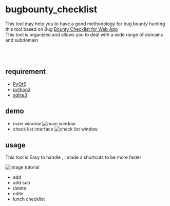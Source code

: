 # bugbounty_checklist

This tool may help you to have a good methodology for bug bounty hunting
this tool based on Bug [Bounty Checklist for Web App](https://github.com/sehno/Bug-bounty/blob/master/bugbounty_checklist.md#Single_domain) <br>
This tool is organized and allows you to deal with a wide range of domains and subdomain

<br><br>
## requirement 

* [PyQt5](https://pypi.org/project/PyQt5/)
* [python3](https://www.python.org/downloads/)
* [sqlite3](https://docs.python.org/2/library/sqlite3.html) 


## demo 

* main window 
 ![main window](https://github.com/bwiko/bugbounty_checklist/blob/master/doc_images/demo1.png)
* check list interface 
![check list window](https://github.com/bwiko/bugbounty_checklist/blob/master/doc_images/demo2.png)

## usage 

This tool is Easy to handle , i made a shortcuts to be more faster 


![image tutorial](https://github.com/bwiko/bugbounty_checklist/blob/master/doc_images/tutorial.png)

* add
* add sub 
* delete 
* edite
* lunch checklist 
